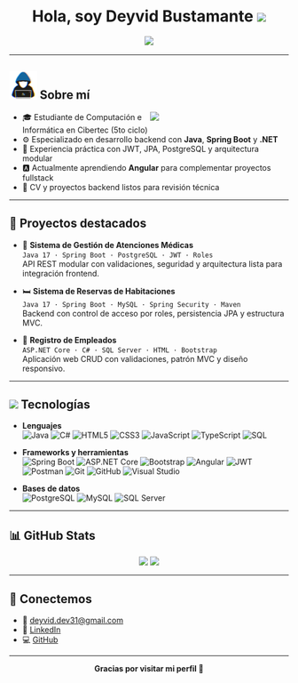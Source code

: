 <h1 align="center"><b>Hola, soy Deyvid Bustamante</b> <img src="https://media.giphy.com/media/hvRJCLFzcasrR4ia7z/giphy.gif" width="35"></h1>

<p align="center">
  <a href="https://github.com/DenverCoder1/readme-typing-svg">
    <img src="https://readme-typing-svg.herokuapp.com?font=Fira+Code&color=00F7FF&size=22&center=true&vCenter=true&width=700&height=60&lines=Backend+Developer+en+formación;Apasionado+por+la+arquitectura+limpia+y+segura;Spring+Boot+%7C+.NET+%7C+JWT+%7C+PostgreSQL;Listo+para+integrar+equipos+profesionales">
  </a>
</p>

---

## <picture><img src="https://github.com/0xAbdulKhalid/0xAbdulKhalid/raw/main/assets/mdImages/about_me.gif" width="50px"></picture> Sobre mí

<picture>
  <img align="right" src="https://wallpapers.com/images/hd/cristiano-ronaldo-manchester-united-back-shot-3s9uyzmh28mpw2t8.jpg" width="250px">
</picture>

- 🎓 Estudiante de Computación e Informática en Cibertec (5to ciclo)  
- ⚙️ Especializado en desarrollo backend con **Java**, **Spring Boot** y **.NET**  
- 🧩 Experiencia práctica con JWT, JPA, PostgreSQL y arquitectura modular  
- 🅰️ Actualmente aprendiendo **Angular** para complementar proyectos fullstack  
- 📄 CV y proyectos backend listos para revisión técnica

---

## 🚀 Proyectos destacados

- 🏥 **Sistema de Gestión de Atenciones Médicas**  
  `Java 17 · Spring Boot · PostgreSQL · JWT · Roles`  
  API REST modular con validaciones, seguridad y arquitectura lista para integración frontend.

- 🛏️ **Sistema de Reservas de Habitaciones**  
  `Java 17 · Spring Boot · MySQL · Spring Security · Maven`  
  Backend con control de acceso por roles, persistencia JPA y estructura MVC.

- 👔 **Registro de Empleados**  
  `ASP.NET Core · C# · SQL Server · HTML · Bootstrap`  
  Aplicación web CRUD con validaciones, patrón MVC y diseño responsivo.

---

## <img src="https://media2.giphy.com/media/QssGEmpkyEOhBCb7e1/giphy.gif" width="25"> Tecnologías

<p align="center">

- **Lenguajes**  
  ![Java](https://img.shields.io/badge/Java-ED8B00?style=for-the-badge&logo=openjdk&logoColor=white)
  ![C#](https://img.shields.io/badge/C%23-239120?style=for-the-badge&logo=c-sharp&logoColor=white)
  ![HTML5](https://img.shields.io/badge/HTML5-E34F26?style=for-the-badge&logo=html5&logoColor=white)
  ![CSS3](https://img.shields.io/badge/CSS3-1572B6?style=for-the-badge&logo=css3&logoColor=white)
  ![JavaScript](https://img.shields.io/badge/JavaScript-F7DF1E?style=for-the-badge&logo=javascript&logoColor=black)
  ![TypeScript](https://img.shields.io/badge/TypeScript-3178C6?style=for-the-badge&logo=typescript&logoColor=white)
  ![SQL](https://img.shields.io/badge/SQL-003B57?style=for-the-badge&logo=postgresql&logoColor=white)

- **Frameworks y herramientas**  
  ![Spring Boot](https://img.shields.io/badge/Spring_Boot-6DB33F?style=for-the-badge&logo=spring&logoColor=white)
  ![ASP.NET Core](https://img.shields.io/badge/ASP.NET_Core-512BD4?style=for-the-badge&logo=.net&logoColor=white)
  ![Bootstrap](https://img.shields.io/badge/Bootstrap-7952B3?style=for-the-badge&logo=bootstrap&logoColor=white)
  ![Angular](https://img.shields.io/badge/Angular-en%20aprendizaje-DD0031?style=for-the-badge&logo=angular&logoColor=white)
  ![JWT](https://img.shields.io/badge/JWT-000000?style=for-the-badge&logo=JSON%20web%20tokens&logoColor=white)
  ![Postman](https://img.shields.io/badge/Postman-FF6C37?style=for-the-badge&logo=postman&logoColor=white)
  ![Git](https://img.shields.io/badge/Git-F05033?style=for-the-badge&logo=git&logoColor=white)
  ![GitHub](https://img.shields.io/badge/GitHub-181717?style=for-the-badge&logo=github&logoColor=white)
  ![Visual Studio](https://img.shields.io/badge/Visual_Studio-5C2D91?style=for-the-badge&logo=visual-studio&logoColor=white)

- **Bases de datos**  
  ![PostgreSQL](https://img.shields.io/badge/PostgreSQL-336791?style=for-the-badge&logo=postgresql&logoColor=white)
  ![MySQL](https://img.shields.io/badge/MySQL-4479A1?style=for-the-badge&logo=mysql&logoColor=white)
  ![SQL Server](https://img.shields.io/badge/SQL_Server-CC2927?style=for-the-badge&logo=microsoft-sql-server&logoColor=white)

</p>

---

## 📊 GitHub Stats

<div align="center">
  <img src="https://github-readme-stats.vercel.app/api?username=deyvidveloper&show_icons=true&theme=radical" width="450"/>
  <img src="https://github-readme-stats.vercel.app/api/top-langs/?username=deyvidveloper&layout=compact&theme=radical" width="375"/>
</div>

---

## 🤝 Conectemos

- 📧 deyvid.dev31@gmail.com  
- 🔗 [LinkedIn](https://linkedin.com/in/deyvidbustamante)  
- 💻 [GitHub](https://github.com/deyvidveloper)

---

<div align="center">
  <b>Gracias por visitar mi perfil 🙌</b>
</div>
